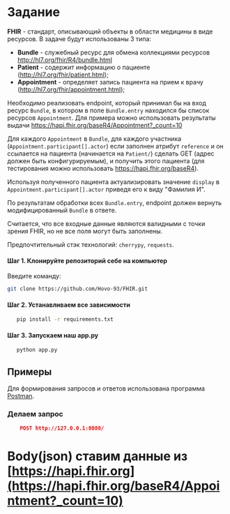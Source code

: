 # Задание

**FHIR** - стандарт, описывающий объекты в области медицины в виде ресурсов. В задаче будут использованы 3 типа:

- **Bundle** - служебный ресурс для обмена коллекциями ресурсов http://hl7.org/fhir/R4/bundle.html
- **Patient** - содержит информацию о пациенте (http://hl7.org/fhir/patient.html);
- **Appointment** - определяет запись пациента на прием к врачу (http://hl7.org/fhir/appointment.html);

Необходимо реализовать endpoint, который принимал бы на вход ресурс `Bundle`, в котором
в поле `Bundle.entry` находился бы список ресурсов `Appointment`. Для примера можно использовать результаты выдачи
https://hapi.fhir.org/baseR4/Appointment?_count=10

Для каждого `Appointment` в `Bundle`, для каждого участника (`Appointment.participant[].actor`)
если заполнен атрибут `reference` и он ссылается на пациента (начинается на `Patient/`) сделать GET
(адрес должен быть конфигурируемым), и  получить этого пациента (для тестирования можно использовать
https://hapi.fhir.org/baseR4).

Используя полученного пациента актуализировать значение `display` в `Appointment.participant[].actor`
приведя его к виду "Фамилия И".

По результатам обработки всех `Bundle.entry`, endpoint должен вернуть модифицированный `Bundle` в ответе.

Считается, что все входные данные являются валидными с точки зрения FHIR, но не все поля могут быть заполнены.

Предпочтительный стэк технологий: `cherrypy`, `requests`.

#### Шаг 1. Клонируйте репозиторий себе на компьютер
Введите команду:
```bash
git clone https://github.com/Hovo-93/FHIR.git
```
#### Шаг 2. Устанавливаем все зависимости
```bash
   pip install -r requirements.txt   
```
#### Шаг 3. Запускаем наш app.py 
```bash
   python app.py
```
## Примеры
Для формирования запросов и ответов использована программа [Postman](https://www.postman.com/).

### Делаем запрос 
```json
    POST http://127.0.0.1:8080/
```
# Body(json) ставим данные из [https://hapi.fhir.org](https://hapi.fhir.org/baseR4/Appointment?_count=10)
